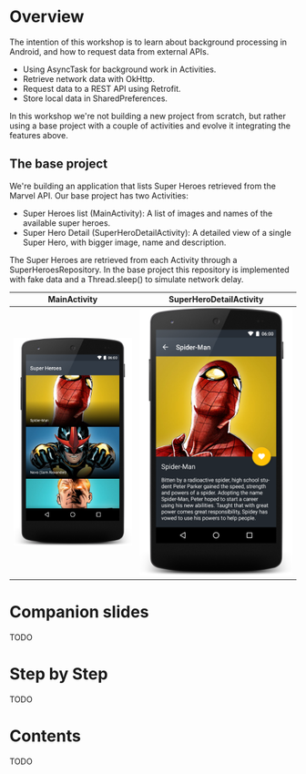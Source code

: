 # Overview
The intention of this workshop is to learn about background processing in Android, and how to request data from external APIs. 

- Using AsyncTask for background work in Activities.
- Retrieve network data with OkHttp.
- Request data to a REST API using Retrofit.
- Store local data in SharedPreferences.

In this workshop we're not building a new project from scratch, but rather using a base project with a couple of activities and evolve it integrating the features above.

## The base project
We're building an application that lists Super Heroes retrieved from the Marvel API. Our base project has two Activities: 

- Super Heroes list (MainActivity): A list of images and names of the available super heroes.
- Super Hero Detail (SuperHeroDetailActivity): A detailed view of a single Super Hero, with bigger image, name and description.

The Super Heroes are retrieved from each Activity through a SuperHeroesRepository. In the base project this repository is implemented with fake data and a Thread.sleep() to simulate network delay.

MainActivity                        | SuperHeroDetailActivity
:----------------------------------:|:------------------------------:
![](art/MainActivityScreenshot.png) | ![](art/SuperHeroDetailActivityScreenshot.png)


# Companion slides
TODO

# Step by Step
TODO

# Contents
TODO